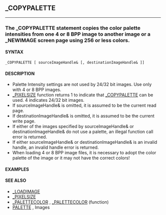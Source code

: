 ## _COPYPALETTE
---

### The _COPYPALETTE statement copies the color palette intensities from one 4 or 8 BPP image to another image or a _NEWIMAGE screen page using 256 or less colors.

#### SYNTAX

`_COPYPALETTE [ sourceImageHandle& [, destinationImageHandle& ]]`

#### DESCRIPTION
* Palette Intensity settings are not used by 24/32 bit images. Use only with 4 or 8 BPP images.
* [_PIXELSIZE](./_PIXELSIZE.md) function returns 1 to indicate that [_COPYPALETTE](./_COPYPALETTE.md) can be used. 4 indicates 24/32 bit images.
* If sourceImageHandle& is omitted, it is assumed to be the current read page.
* If destinationImageHandle& is omitted, it is assumed to be the current write page.
* If either of the images specified by sourceImageHandle& or destinationImageHandle& do not use a palette, an illegal function call error is returned.
* If either sourceImageHandle& or destinationImageHandle& is an invalid handle, an invalid handle error is returned.
* When loading 4 or 8 BPP image files, it is necessary to adopt the color palette of the image or it may not have the correct colors!


#### EXAMPLES


#### SEE ALSO
* [_LOADIMAGE](./_LOADIMAGE.md)
* [_PIXELSIZE](./_PIXELSIZE.md)
* [_PALETTECOLOR](./_PALETTECOLOR.md) , [_PALETTECOLOR](./_PALETTECOLOR.md) (function)
* [PALETTE](./PALETTE.md) , Images
